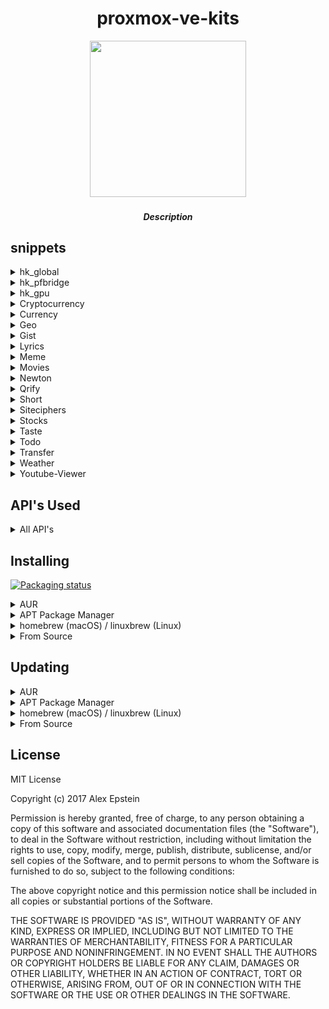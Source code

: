 <div align="center">

# proxmox-ve-kits

<img src="" height="250px" width="250px">

##### Description
  
</div>

## snippets

<details>
<summary>hk_global</summary>
  
+ flag: -l,--log
  
+ option: -p,--poll

### example
```bash
+ hk_global -f -p 1
```
  
</details>

<details>
<summary>hk_pfbridge</summary>

A tool that facilitates backing up github repositories to bitbucket

If you have ever felt the fear of the github unicorn this could be your savior

Furthermore you can backup the repositories of any github user to your bitbucket.

Backup all github repositories of the designated user at once with the -a option.
Or run it with no flags and backup individual repositories.

<div align="center">

<img height="75%" width="75%" src="https://github.com/alexanderepstein/Bash-Snippets/blob/master/cloudup/cloudup.png?raw=true">

</div>
</details>


<details>
<summary>hk_gpu</summary>

A wrapper for openssl that allows for quickly encrypting and decrypting files

```bash
crypt -e [original file] [encrypted file] # encrypts files
crypt -d [encrypted file] [output file] # decrypts files
```
#### Encryption Details
* Uses AES 256 level encryption
* Key is salted before creation
* Password is never in plain text, and OpenSSL generates key based on password
* Encrypted data is encoded in Base64, so it can be used as plain text in an email. (Not usually necessary if attached as a file)

**Tested With**  .pdf, .txt, .docx, .doc, .png, .jpeg

**CAUTION**  Make sure to use different filenames, otherwise your file will be overwritten!


<div align="center">

<img max-height="500px" max-width="500px" src="https://github.com/alexanderepstein/Bash-Snippets/blob/master/crypt/crypt.png?raw=true">

</div>
</details>


<details>
<summary>Cryptocurrency</summary>

Converts Cryptocurrency based on realtime exchange rates of the top 10 cryptos

<div align="center">

<img max-height="500px" max-width="505px" src="https://github.com/alexanderepstein/Bash-Snippets/blob/master/cryptocurrency/cryptocurrency.png?raw=true">

</div>

Originally written by: [Jonas-Taha El Sesiy](https://github.com/elsesiy)
Heavy modifications by: [Alex Epstein](https://github.com/alexanderepstein)
</details>


<details>
<summary>Currency</summary>

Converts currency based on realtime exchange rates

<div align="center">

<img max-height="500px" max-width="500px" src="https://github.com/alexanderepstein/Bash-Snippets/blob/master/currency/currency.png?raw=true">

</div>

If you want to bypass to guided input you can pass in 3 arguments and it will run from there
ex.```currency [baseCurrency] [exchangeToCurrency] [amountBeingExchanged]```
so a valid use case would be ```currency USD EUR 12.35```
</details>


<details>
<summary>Geo</summary>

Provides data for  wan, lan, router, dns, mac, and ip geolocation


<div align="center">

<img max-height="500px" max-width="500px" src="https://github.com/alexanderepstein/Bash-Snippets/blob/master/geo/geo.png?raw=true">

</div>

Written by: [Jake Meyer](https://github.com/jakewmeyer)
</details>

<details>
<summary>Gist</summary>

Manage your gist like a pro

Clone your owned gists and starred gists as git repos, and Fetch/Create/Edit/Delete them with Github API. It also supports quick search with hashtag and contents.

For more information, please go through the [guide](gist/README.md)

<div align="center">

<img max-height="500px" max-width="500px" src="https://github.com/alexanderepstein/Bash-Snippets/blob/master/gist/gist.png?raw=true">

</div>

Written by: [typebrook](https://github.com/typebrook)
</details>

<details>
<summary>Lyrics</summary>

Grab lyrics for a given song quickly from the command line.


<div align="center">

<img max-height="500px" max-width="500px" src="https://github.com/alexanderepstein/Bash-Snippets/blob/master/lyrics/lyrics.png?raw=true">

</div>

</details>

<details>
<summary>Meme</summary>

A lightning fast meme generator.


<div align="center">

<img max-height="500px" max-width="500px" src="https://github.com/alexanderepstein/Bash-Snippets/blob/master/meme/meme.png?raw=true">

</div>

</details>

<details>
<summary>Movies</summary>

Quick search that grabs relevant information about a movie

<div align="center">

<img max-height="500px" max-width="500px" src="https://github.com/alexanderepstein/Bash-Snippets/blob/master/movies/movies.png?raw=true">

</div>
</details>


<details>
<summary>Newton</summary>

Performs numerical calculations all the way up to symbolic math parsing.

<div align="center">

<img max-height="500px" max-width="500px" src="https://github.com/alexanderepstein/Bash-Snippets/blob/master/newton/newton.png?raw=true">

</div>
</details>


<details>
<summary>Qrify</summary>

Takes any string of text and turns it into a qr code

This is useful for sending links or saving a string of commands to your phone


<div align="center">

<img max-height="500px" max-width="500px" src="https://github.com/alexanderepstein/Bash-Snippets/blob/master/qrify/qrify.png?raw=true">

</div>

Written by: [Linyos Torovoltos](http://github.com/linyostorovovoltos)
</details>


<details>
<summary>Short</summary>

Gets the link that is being masked by a url shortner

<div align="center">

<img max-height="500px" max-width="500px" src="https://github.com/alexanderepstein/Bash-Snippets/blob/master/short/short.png?raw=true">

</div>
</details>

<details>
<summary>Siteciphers</summary>

Check which ciphers are enabled / disabled for a given https site.

Sometimes ciphers are deemed vulnerable, so when you are changing configuration, this can be used to confirm that the cipher truly is disabled.

Some browsers (For example old versions of IE) don't support some of the newer ciphers, which would be a good example of when a SysAdmin would need a list of currently supported ciphers so that changes can be made.

<div align="center">

<img height="75%" width="75%" src="https://github.com/alexanderepstein/Bash-Snippets/blob/master/siteciphers/siteciphers.png?raw=true">

</div>
</details>


<details>
<summary>Stocks</summary>

Provides information about a certain stock symbol


<div align="center">

<img max-height="500px" max-width="500px" src="https://github.com/alexanderepstein/Bash-Snippets/blob/master/stocks/stocks.png?raw=true">

</div>
</details>


<details>
<summary>Taste</summary>

Recommendation engine that provides three similar items like the supplied item

Also can provide information on a given item

Valid items are: shows, books, music, artists, movies, authors, games

<div align="center">

<img max-height="500px" max-width="500px" src="https://github.com/alexanderepstein/Bash-Snippets/blob/master/taste/taste.png?raw=true">

</div>

### Needs an API Key (don't worry it's free)
* Get the API key [here](https://tastedive.com/account/api_access)
* After getting the API key run the following line ```export TASTE_API_KEY="yourAPIKeyGoesHere" >> ~/.bash_profile```
</details>


<details>
<summary>Todo</summary>

A simplistic command line todo list


<div align="center">

<img max-height="500px" max-width="500px" src="https://github.com/alexanderepstein/Bash-Snippets/blob/master/todo/todo.png?raw=true">

</div>
</details>


<details>
<summary>Transfer</summary>

Quickly transfer files from the command line.


<div align="center">

<img max-height="500px" max-width="500px" src="https://github.com/alexanderepstein/Bash-Snippets/blob/master/transfer/transfer.png?raw=true">

</div>
</details>


<details>
<summary>Weather</summary>

Provides a 3 day forecast

With no arguments it will grab the weather for your location as determined by your ip

<div align="center">

<img height="75%" width="75%" src="https://github.com/alexanderepstein/Bash-Snippets/blob/master/weather/weather.png?raw=true">

</div>

With arguments you can pass in a city or country and get the weather in that area


Also can show the current moon phase

<div align="center">

<img height="75%" width="75%" src="https://github.com/alexanderepstein/Bash-Snippets/blob/master/weather/moon.png?raw=true">

</div>
</details>


<details>
<summary>Youtube-Viewer</summary>

Provides a way to watch youtube videos from the terminal.

You can use ```ytview -c [channel name]``` to see recent videos by that artist.

You can use ```ytview -s [videoToSearch]``` or just ```ytview [videoToSearch]``` to search for videos.


<div align="center">

<img height="75%" width="75%" src="https://github.com/alexanderepstein/Bash-Snippets/blob/master/ytview/ytview.png?raw=true">

</div>

Written by: [Linyos Torovoltos](http://github.com/linyostorovovoltos)
</details>

## API's Used

<details>
<summary>All API's</summary>

* To get location based on ip address: [ipinfo](https://ipinfo.io)
* To get and print weather based on a location: [wttr](http://wttr.in)
* To grab the stock information in JSON format: [alphavantage](https://www.alphavantage.co)
* To grab the latest exchange rate between currencies: [fixer](http://fixer.io)
* To grab information on movies: [omdbapi](http://www.omdbapi.com/)
* To grab recommendations based on an item: [tastedive](https://tastedive.com)
* To determine masked link behind url shortner: [ki.tc](http://ki.tc)
* To grab cheatsheets for commands and languages: [cheat](http://cheat.sh/)
* To encode text into a qr code: [qrenco](http://qrenco.de)
* To grab a list of a users repositories: [github](https://developer.github.com/v3/)
* To upload a repository to bitbucket: [bitbucket](https://developer.atlassian.com/bitbucket/api/2/reference/)
* To get your WAN ip address: [ipify](https://www.ipify.org/)
* To grab the latest exchange rate between cryptocurrencies to standard currencies: [coinmarketcap](https://coinmarketcap.com/api/)
* To perform symbolic math and other computations: [newton](https://newton.now.sh)
* To transfer files: [transfer](https://transfer.sh)
* To grab lyrics from a song: [lyrics.ovh](http://docs.lyricsovh.apiary.io)
* To generate memes: [MemeGen](https://memegen.link)
* To get a chart of the top 10 cryptocurrencies [rate.sx](http://rate.sx)

</details>


## Installing

[![Packaging status](https://repology.org/badge/vertical-allrepos/bash-snippets.svg)](https://repology.org/project/bash-snippets/versions)

<details>
  <summary>AUR</summary>
  
bash-snippets is available in two different AUR packages: `bash-snippets` and `bash-snippets-git`.

```bash
yay -S bash-snippets # or bash-snippets-git
```

</details>

<details>
  
<summary>APT Package Manager</summary>

```bash
sudo add-apt-repository ppa:navanchauhan/bash-snippets # add bash-snippets PPA
sudo apt update # update package list
sudo apt install bash-snippets # install bash-snippets package
```

</details>

<details>
  
  <summary>homebrew (macOS) / linuxbrew (Linux)</summary>

```bash
brew install bash-snippets # installs all tools
brew install bash-snippets --without-all-tools --with-newton --with-weather # specifying install for individual tools
```

</details>

<details>
  
  <summary>From Source</summary>

```bash
git clone https://github.com/alexanderepstein/Bash-Snippets # clone the repository
cd Bash-Snippets # cd into the cloned directory
git checkout v1.23.0 # Git checkout to the latest stable release
```
```bash
./install.sh all # install all scripts
```

or

```bash
./install.sh stocks # to install individual scripts
```
</details>

## Updating

<details>

<summary>AUR</summary>

```bash
yay -S bash-snippets # or bash-snippets-git
```
</details>


<details>
  
<summary>APT Package Manager</summary>

```bash
sudo apt update # update package list
sudo apt upgrade bash-snippets # upgrade bash-snippets package
```

</details>

<details>
  
<summary>homebrew (macOS) / linuxbrew (Linux)</summary>

```bash
brew install bash-snippets --without-all-tools --with-newton --with-weather # specifying install for individual tools
```

</details>

<details>
  
  <summary>From Source</summary>

With any of the installed tools you can automate the update by running it with the -u option or passing in update as the arguments Ex.

`stocks update`

or

`stocks -u`

This will clone the repository and install the new versions of scripts that were installed, if you didn’t install a certain tool this script will not install the new version of that tool.

</details>


## License

MIT License

Copyright (c) 2017 Alex Epstein

Permission is hereby granted, free of charge, to any person obtaining a copy of this software and associated documentation files (the "Software"), to deal in the Software without restriction, including without limitation the rights to use, copy, modify, merge, publish, distribute, sublicense, and/or sell copies of the Software, and to permit persons to whom the Software is furnished to do so, subject to the following conditions:

The above copyright notice and this permission notice shall be included in all copies or substantial portions of the Software.

THE SOFTWARE IS PROVIDED "AS IS", WITHOUT WARRANTY OF ANY KIND, EXPRESS OR IMPLIED, INCLUDING BUT NOT LIMITED TO THE WARRANTIES OF MERCHANTABILITY, FITNESS FOR A PARTICULAR PURPOSE AND NONINFRINGEMENT. IN NO EVENT SHALL THE AUTHORS OR COPYRIGHT HOLDERS BE LIABLE FOR ANY CLAIM, DAMAGES OR OTHER LIABILITY, WHETHER IN AN ACTION OF CONTRACT, TORT OR OTHERWISE, ARISING FROM, OUT OF OR IN CONNECTION WITH THE SOFTWARE OR THE USE OR OTHER DEALINGS IN THE SOFTWARE.
